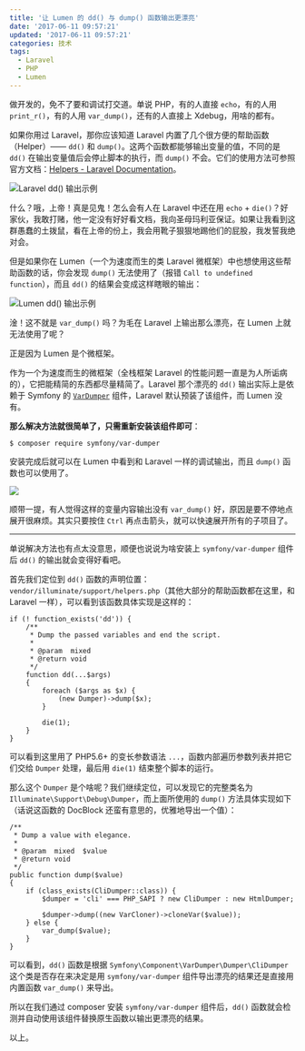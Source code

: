 ```yaml
---
title: '让 Lumen 的 dd() 与 dump() 函数输出更漂亮'
date: '2017-06-11 09:57:21'
updated: '2017-06-11 09:57:21'
categories: 技术
tags:
  - Laravel
  - PHP
  - Lumen
---
```


做开发的，免不了要和调试打交道。单说 PHP，有的人直接 `echo`，有的人用 `print_r()`，有的人用 `var_dump()`，还有的人直接上 Xdebug，用啥的都有。

如果你用过 Laravel，那你应该知道 Laravel 内置了几个很方便的帮助函数（Helper）—— `dd()` 和 `dump()`。这两个函数都能够输出变量的值，不同的是 `dd()` 在输出变量值后会停止脚本的执行，而 `dump()` 不会。它们的使用方法可参照官方文档：[Helpers - Laravel Documentation](https://laravel.com/docs/5.4/helpers#method-dd)。

<!--more-->

![Laravel dd() 输出示例](https://img.blessing.studio/images/2017/06/11/snipaste_20170610_214238.png)

什么？哦，上帝！真是见鬼！怎么会有人在 Laravel 中还在用 `echo` + `die()`？好家伙，我敢打赌，他一定没有好好看文档，我向圣母玛利亚保证。如果让我看到这群愚蠢的土拨鼠，看在上帝的份上，我会用靴子狠狠地踢他们的屁股，我发誓我绝对会。

但是如果你在 Lumen（一个为速度而生的类 Laravel 微框架）中也想使用这些帮助函数的话，你会发现 `dump()` 无法使用了（报错 `Call to undefined function`），而且 `dd()` 的结果会变成这样瞎眼的输出：

![Lumen dd() 输出示例](https://img.blessing.studio/images/2017/06/11/snipaste_20170610_214933.png)

淦！这不就是 `var_dump()` 吗？为毛在 Laravel 上输出那么漂亮，在 Lumen 上就无法使用了呢？

正是因为 Lumen 是个微框架。

作为一个为速度而生的微框架（全栈框架 Laravel 的性能问题一直是为人所诟病的），它把能精简的东西都尽量精简了。Laravel 那个漂亮的 `dd()` 输出实际上是依赖于 Symfony 的 [`VarDumper`](http://symfony.com/doc/current/components/var_dumper.html) 组件，Laravel 默认预装了该组件，而 Lumen 没有。

**那么解决方法就很简单了，只需重新安装该组件即可**：

```
$ composer require symfony/var-dumper
```

安装完成后就可以在 Lumen 中看到和 Laravel 一样的调试输出，而且 `dump()` 函数也可以使用了。

![](https://img.blessing.studio/images/2017/06/11/snipaste_20170611_093434.png)

顺带一提，有人觉得这样的变量内容输出没有 `var_dump()` 好，原因是要不停地点展开很麻烦。其实只要按住 `Ctrl` 再点击箭头，就可以快速展开所有的子项目了。

-----------

单说解决方法也有点太没意思，顺便也说说为啥安装上 `symfony/var-dumper` 组件后 `dd()` 的输出就会变得好看吧。

首先我们定位到 `dd()` 函数的声明位置：`vendor/illuminate/support/helpers.php`（其他大部分的帮助函数都在这里，和 Laravel 一样），可以看到该函数具体实现是这样的：

```
if (! function_exists('dd')) {
    /**
     * Dump the passed variables and end the script.
     *
     * @param  mixed
     * @return void
     */
    function dd(...$args)
    {
        foreach ($args as $x) {
            (new Dumper)->dump($x);
        }

        die(1);
    }
}
```

可以看到这里用了 PHP5.6+ 的变长参数语法 `...`，函数内部遍历参数列表并把它们交给 `Dumper` 处理，最后用 `die(1)` 结束整个脚本的运行。

那么这个 `Dumper` 是个啥呢？我们继续定位，可以发现它的完整类名为 `Illuminate\Support\Debug\Dumper`，而上面所使用的 `dump()` 方法具体实现如下（话说这函数的 DocBlock 还蛮有意思的，优雅地导出一个值）：

```
/**
 * Dump a value with elegance.
 *
 * @param  mixed  $value
 * @return void
 */
public function dump($value)
{
    if (class_exists(CliDumper::class)) {
        $dumper = 'cli' === PHP_SAPI ? new CliDumper : new HtmlDumper;

        $dumper->dump((new VarCloner)->cloneVar($value));
    } else {
        var_dump($value);
    }
}
```

可以看到，`dd()` 函数是根据 `Symfony\Component\VarDumper\Dumper\CliDumper` 这个类是否存在来决定是用 `symfony/var-dumper` 组件导出漂亮的结果还是直接用内置函数 `var_dump()` 来导出。

所以在我们通过 composer 安装 `symfony/var-dumper` 组件后，`dd()` 函数就会检测并自动使用该组件替换原生函数以输出更漂亮的结果。

以上。



